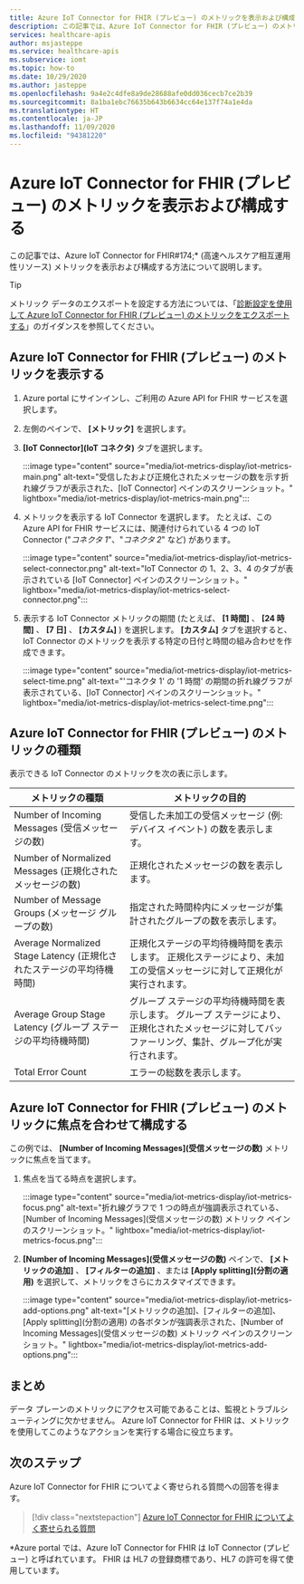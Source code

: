 ```yaml
---
title: Azure IoT Connector for FHIR (プレビュー) のメトリックを表示および構成する
description: この記事では、Azure IoT Connector for FHIR (プレビュー) のメトリックを表示および構成する方法について説明します。
services: healthcare-apis
author: msjasteppe
ms.service: healthcare-apis
ms.subservice: iomt
ms.topic: how-to
ms.date: 10/29/2020
ms.author: jasteppe
ms.openlocfilehash: 9a4e2c4dfe8a9de28688afe0dd036cecb7ce2b39
ms.sourcegitcommit: 8a1ba1ebc76635b643b6634cc64e137f74a1e4da
ms.translationtype: HT
ms.contentlocale: ja-JP
ms.lasthandoff: 11/09/2020
ms.locfileid: "94381220"
---
```

# <a name="display-and-configure-azure-iot-connector-for-fhir-preview-metrics"></a>Azure IoT Connector for FHIR (プレビュー) のメトリックを表示および構成する 

この記事では、Azure IoT Connector for FHIR#174;* (高速ヘルスケア相互運用性リソース) メトリックを表示および構成する方法について説明します。

> [!TIP]
> メトリック データのエクスポートを設定する方法については、「[診断設定を使用して Azure IoT Connector for FHIR (プレビュー) のメトリックをエクスポートする](./iot-metrics-diagnostics-export.md)」のガイダンスを参照してください。

## <a name="display-metrics-for-azure-iot-connector-for-fhir-preview"></a>Azure IoT Connector for FHIR (プレビュー) のメトリックを表示する

1. Azure portal にサインインし、ご利用の Azure API for FHIR サービスを選択します。 

2. 左側のペインで、 **[メトリック]** を選択します。 

3. **[IoT Connector]\(IoT コネクタ\)** タブを選択します。

   :::image type="content" source="media/iot-metrics-display/iot-metrics-main.png" alt-text="受信したおよび正規化されたメッセージの数を示す折れ線グラフが表示された、[IoT Connector] ペインのスクリーンショット。" lightbox="media/iot-metrics-display/iot-metrics-main.png"::: 

4. メトリックを表示する IoT Connector を選択します。 たとえば、この Azure API for FHIR サービスには、関連付けられている 4 つの IoT Connector ("*コネクタ 1*"、"*コネクタ 2*" など) があります。

   :::image type="content" source="media/iot-metrics-display/iot-metrics-select-connector.png" alt-text="IoT Connector の 1、2、3、4 のタブが表示されている [IoT Connector] ペインのスクリーンショット。" lightbox="media/iot-metrics-display/iot-metrics-select-connector.png"::: 

5. 表示する IoT Connector メトリックの期間 (たとえば、 **[1 時間]** 、 **[24 時間]** 、 **[7 日]** 、 **[カスタム]** ) を選択します。 **[カスタム]** タブを選択すると、IoT Connector のメトリックを表示する特定の日付と時間の組み合わせを作成できます。

   :::image type="content" source="media/iot-metrics-display/iot-metrics-select-time.png" alt-text="'コネクタ 1' の '1 時間' の期間の折れ線グラフが表示されている、[IoT Connector] ペインのスクリーンショット。" lightbox="media/iot-metrics-display/iot-metrics-select-time.png"::: 
 
## <a name="metric-types-for-azure-iot-connector-for-fhir-preview"></a>Azure IoT Connector for FHIR (プレビュー) のメトリックの種類 

表示できる IoT Connector のメトリックを次の表に示します。

|メトリックの種類|メトリックの目的| 
|-----------|--------------|
|Number of Incoming Messages (受信メッセージの数)|受信した未加工の受信メッセージ (例: デバイス イベント) の数を表示します。|
|Number of Normalized Messages (正規化されたメッセージの数)|正規化されたメッセージの数を表示します。|
|Number of Message Groups (メッセージ グループの数)|指定された時間枠内にメッセージが集計されたグループの数を表示します。|
|Average Normalized Stage Latency (正規化されたステージの平均待機時間)|正規化ステージの平均待機時間を表示します。 正規化ステージにより、未加工の受信メッセージに対して正規化が実行されます。|
|Average Group Stage Latency (グループ ステージの平均待機時間)|グループ ステージの平均待機時間を表示します。 グループ ステージにより、正規化されたメッセージに対してバッファーリング、集計、グループ化が実行されます。| 
|Total Error Count|エラーの総数を表示します。| 

## <a name="focus-on-and-configure-azure-iot-connector-for-fhir-preview-metrics"></a>Azure IoT Connector for FHIR (プレビュー) のメトリックに焦点を合わせて構成する

この例では、 **[Number of Incoming Messages]\(受信メッセージの数\)** メトリックに焦点を当てます。

1. 焦点を当てる時点を選択します。

   :::image type="content" source="media/iot-metrics-display/iot-metrics-focus.png" alt-text="折れ線グラフで 1 つの時点が強調表示されている、[Number of Incoming Messages]\(受信メッセージの数\) メトリック ペインのスクリーンショット。" lightbox="media/iot-metrics-display/iot-metrics-focus.png"::: 

2. **[Number of Incoming Messages]\(受信メッセージの数\)** ペインで、 **[メトリックの追加]** 、 **[フィルターの追加]** 、または **[Apply splitting]\(分割の適用\)** を選択して、メトリックをさらにカスタマイズできます。 

   :::image type="content" source="media/iot-metrics-display/iot-metrics-add-options.png" alt-text="[メトリックの追加]、[フィルターの追加]、[Apply splitting]\(分割の適用\) の各ボタンが強調表示された、[Number of Incoming Messages]\(受信メッセージの数\) メトリック ペインのスクリーンショット。" lightbox="media/iot-metrics-display/iot-metrics-add-options.png"::: 

## <a name="conclusion"></a>まとめ 
データ プレーンのメトリックにアクセス可能であることは、監視とトラブルシューティングに欠かせません。 Azure IoT Connector for FHIR は、メトリックを使用してこのようなアクションを実行する場合に役立ちます。 

## <a name="next-steps"></a>次のステップ

Azure IoT Connector for FHIR についてよく寄せられる質問への回答を得ます。

>[!div class="nextstepaction"]
>[Azure IoT Connector for FHIR についてよく寄せられる質問](fhir-faq.md)

*Azure portal では、Azure IoT Connector for FHIR は IoT Connector (プレビュー) と呼ばれています。 FHIR は HL7 の登録商標であり、HL7 の許可を得て使用しています。 
